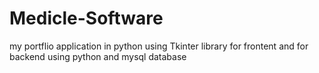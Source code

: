 # Medicle-Software
my portflio application in python using Tkinter library for frontent and for backend using python and mysql database
